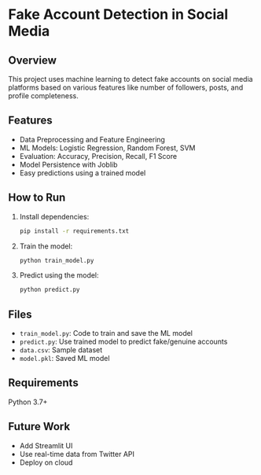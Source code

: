 # Fake Account Detection in Social Media

## Overview
This project uses machine learning to detect fake accounts on social media platforms based on various features like number of followers, posts, and profile completeness.

## Features
- Data Preprocessing and Feature Engineering
- ML Models: Logistic Regression, Random Forest, SVM
- Evaluation: Accuracy, Precision, Recall, F1 Score
- Model Persistence with Joblib
- Easy predictions using a trained model

## How to Run

1. Install dependencies:  
   ```bash
   pip install -r requirements.txt
   ```

2. Train the model:  
   ```bash
   python train_model.py
   ```

3. Predict using the model:  
   ```bash
   python predict.py
   ```

## Files
- `train_model.py`: Code to train and save the ML model
- `predict.py`: Use trained model to predict fake/genuine accounts
- `data.csv`: Sample dataset
- `model.pkl`: Saved ML model

## Requirements
Python 3.7+

## Future Work
- Add Streamlit UI
- Use real-time data from Twitter API
- Deploy on cloud
